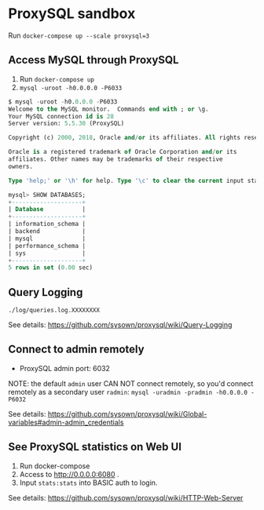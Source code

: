 # ProxySQL sandbox

Run `docker-compose up --scale proxysql=3`

## Access MySQL through ProxySQL

1. Run `docker-compose up`
1. `mysql -uroot -h0.0.0.0 -P6033`

```sql
$ mysql -uroot -h0.0.0.0 -P6033
Welcome to the MySQL monitor.  Commands end with ; or \g.
Your MySQL connection id is 28
Server version: 5.5.30 (ProxySQL)

Copyright (c) 2000, 2018, Oracle and/or its affiliates. All rights reserved.

Oracle is a registered trademark of Oracle Corporation and/or its
affiliates. Other names may be trademarks of their respective
owners.

Type 'help;' or '\h' for help. Type '\c' to clear the current input statement.

mysql> SHOW DATABASES;
+--------------------+
| Database           |
+--------------------+
| information_schema |
| backend            |
| mysql              |
| performance_schema |
| sys                |
+--------------------+
5 rows in set (0.00 sec)
```

## Query Logging

`./log/queries.log.XXXXXXXX`

See details: https://github.com/sysown/proxysql/wiki/Query-Logging

## Connect to admin remotely

- ProxySQL admin port: 6032

NOTE: the default `admin` user CAN NOT connect remotely, so you'd connect remotely as a secondary user `radmin`: `mysql -uradmin -pradmin -h0.0.0.0 -P6032`

See details: https://github.com/sysown/proxysql/wiki/Global-variables#admin-admin_credentials

## See ProxySQL statistics on Web UI

1. Run docker-compose
1. Access to http://0.0.0.0:6080 .
1. Input `stats:stats` into BASIC auth to login.

See details: https://github.com/sysown/proxysql/wiki/HTTP-Web-Server
